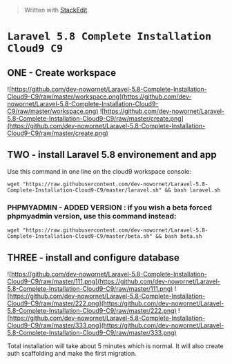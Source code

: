 > Written with [StackEdit](https://stackedit.io/).
# `Laravel 5.8 Complete Installation Cloud9 C9`

## ONE - Create workspace
![https://github.com/dev-nowornet/Laravel-5.8-Complete-Installation-Cloud9-C9/raw/master/workspace.png](https://github.com/dev-nowornet/Laravel-5.8-Complete-Installation-Cloud9-C9/raw/master/workspace.png)
![https://github.com/dev-nowornet/Laravel-5.8-Complete-Installation-Cloud9-C9/raw/master/create.png](https://github.com/dev-nowornet/Laravel-5.8-Complete-Installation-Cloud9-C9/raw/master/create.png)


## TWO - install Laravel 5.8 environement and app

Use this command in one line on the cloud9 workspace console:

` wget "https://raw.githubusercontent.com/dev-nowornet/Laravel-5.8-Complete-Installation-Cloud9-C9/master/laravel.sh" && bash laravel.sh `

### PHPMYADMIN - ADDED VERSION : if you wish a beta forced phpmyadmin version, use this command instead:

` wget "https://raw.githubusercontent.com/dev-nowornet/Laravel-5.8-Complete-Installation-Cloud9-C9/master/beta.sh" && bash beta.sh `

## THREE - install and configure database

![https://github.com/dev-nowornet/Laravel-5.8-Complete-Installation-Cloud9-C9/raw/master/111.png](https://github.com/dev-nowornet/Laravel-5.8-Complete-Installation-Cloud9-C9/raw/master/111.png)
![https://github.com/dev-nowornet/Laravel-5.8-Complete-Installation-Cloud9-C9/raw/master/222.png](https://github.com/dev-nowornet/Laravel-5.8-Complete-Installation-Cloud9-C9/raw/master/222.png)
![https://github.com/dev-nowornet/Laravel-5.8-Complete-Installation-Cloud9-C9/raw/master/333.png](https://github.com/dev-nowornet/Laravel-5.8-Complete-Installation-Cloud9-C9/raw/master/333.png)


Total installation will take about 5 minutes which is normal. It will also create auth scaffolding and make the first migration.


